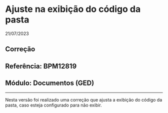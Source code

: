 # Ajuste na exibição do código da pasta
21/07/2023
## Correção
## Referência: BPM12819
## Módulo: Documentos (GED)
***

Nesta versão foi realizado uma correção que ajusta a exibição do código da pasta, caso esteja configurado para não exibir.